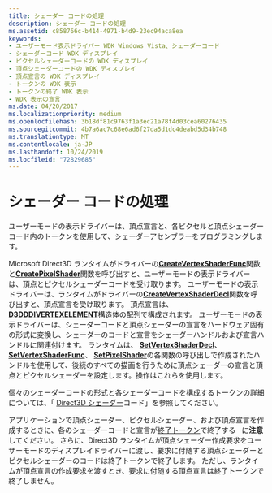 ```yaml
---
title: シェーダー コードの処理
description: シェーダー コードの処理
ms.assetid: c858766c-b414-4971-b4d9-23ec94aca8ea
keywords:
- ユーザーモード表示ドライバー WDK Windows Vista、シェーダーコード
- シェーダーコード WDK ディスプレイ
- ピクセルシェーダーコードの WDK ディスプレイ
- 頂点シェーダーコードの WDK ディスプレイ
- 頂点宣言の WDK ディスプレイ
- トークンの WDK 表示
- トークンの終了 WDK 表示
- WDK 表示の宣言
ms.date: 04/20/2017
ms.localizationpriority: medium
ms.openlocfilehash: 3b18df81c9763f1a3ec21a78f4d03cea60276435
ms.sourcegitcommit: 4b7a6ac7c68e6ad6f27da5d1dc4deabd5d34b748
ms.translationtype: MT
ms.contentlocale: ja-JP
ms.lasthandoff: 10/24/2019
ms.locfileid: "72829685"
---
```

# <a name="processing-shader-codes"></a>シェーダー コードの処理


ユーザーモードの表示ドライバーは、頂点宣言と、各ピクセルと頂点シェーダーコード内のトークンを使用して、シェーダーアセンブラーをプログラミングします。

Microsoft Direct3D ランタイムがドライバーの[**CreateVertexShaderFunc**](https://docs.microsoft.com/windows-hardware/drivers/ddi/d3dumddi/nc-d3dumddi-pfnd3dddi_createvertexshaderfunc)関数と[**CreatePixelShader**](https://docs.microsoft.com/windows-hardware/drivers/ddi/d3dumddi/nc-d3dumddi-pfnd3dddi_createpixelshader)関数を呼び出すと、ユーザーモードの表示ドライバーは、頂点とピクセルシェーダーコードを受け取ります。 ユーザーモードの表示ドライバーは、ランタイムがドライバーの[**CreateVertexShaderDecl**](https://docs.microsoft.com/windows-hardware/drivers/ddi/d3dumddi/nc-d3dumddi-pfnd3dddi_createvertexshaderdecl)関数を呼び出すと、頂点宣言を受け取ります。 頂点宣言は、 [**D3DDDIVERTEXELEMENT**](https://docs.microsoft.com/windows-hardware/drivers/ddi/d3dumddi/ns-d3dumddi-_d3dddivertexelement)構造体の配列で構成されます。 ユーザーモードの表示ドライバーは、シェーダーコードと頂点シェーダーの宣言をハードウェア固有の形式に変換し、シェーダーのコードと宣言をシェーダーハンドルおよび宣言ハンドルに関連付けます。 ランタイムは、 [**SetVertexShaderDecl**](https://docs.microsoft.com/windows-hardware/drivers/ddi/d3dumddi/nc-d3dumddi-pfnd3dddi_setvertexshaderdecl)、 [**SetVertexShaderFunc**](https://docs.microsoft.com/windows-hardware/drivers/ddi/d3dumddi/nc-d3dumddi-pfnd3dddi_setvertexshaderfunc)、 [**SetPixelShader**](https://docs.microsoft.com/windows-hardware/drivers/ddi/d3dumddi/nc-d3dumddi-pfnd3dddi_setpixelshader)の各関数の呼び出しで作成されたハンドルを使用して、後続のすべての描画を行うために頂点シェーダーの宣言と頂点とピクセルシェーダーを設定します。操作はこれらを使用します。

個々のシェーダーコードの形式と各シェーダーコードを構成するトークンの詳細については、「 [Direct3D シェーダー](https://docs.microsoft.com/windows-hardware/drivers/display/direct3d-shader-codes)コード」を参照してください。

アプリケーションで頂点シェーダー、ピクセルシェーダー、および頂点宣言を作成するときに、各のシェーダーコードと宣言が[終了トークン](https://docs.microsoft.com/windows-hardware/drivers/display/end-token)で終了する   に**注意**してください。 さらに、Direct3D ランタイムが頂点シェーダー作成要求をユーザーモードのディスプレイドライバーに渡し、要求に付随する頂点シェーダーとピクセルシェーダーのコードは終了トークンで終了します。 ただし、ランタイムが頂点宣言の作成要求を渡すとき、要求に付随する頂点宣言は終了トークンで終了しません。

 

 

 





